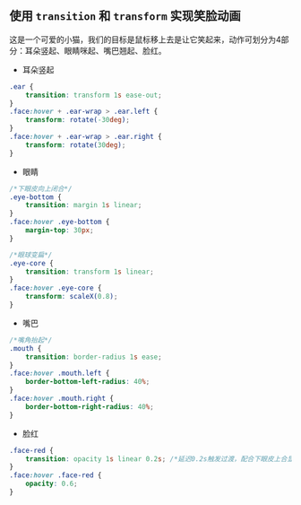 ## 使用 `transition` 和 `transform` 实现笑脸动画
这是一个可爱的小猫，我们的目标是鼠标移上去是让它笑起来，动作可划分为4部分：耳朵竖起、眼睛咪起、嘴巴翘起、脸红。
* 耳朵竖起
```css
.ear {
    transition: transform 1s ease-out;
}
.face:hover + .ear-wrap > .ear.left {
    transform: rotate(-30deg);
}
.face:hover + .ear-wrap > .ear.right {
    transform: rotate(30deg);
}
```

* 眼睛
```css
/*下眼皮向上闭合*/
.eye-bottom {
    transition: margin 1s linear;
}
.face:hover .eye-bottom {
    margin-top: 30px;
}

/*眼球变扁*/
.eye-core {
    transition: transform 1s linear;
}
.face:hover .eye-core {
    transform: scaleX(0.8);
}
```

* 嘴巴
```css
/*嘴角抬起*/
.mouth {
    transition: border-radius 1s ease;
}
.face:hover .mouth.left {
    border-bottom-left-radius: 40%;
}
.face:hover .mouth.right {
    border-bottom-right-radius: 40%;
}
```

* 脸红
```css
.face-red {
    transition: opacity 1s linear 0.2s; /*延迟0.2s触发过渡，配合下眼皮上合显得更加自然*/
}
.face:hover .face-red {
    opacity: 0.6;
}
```